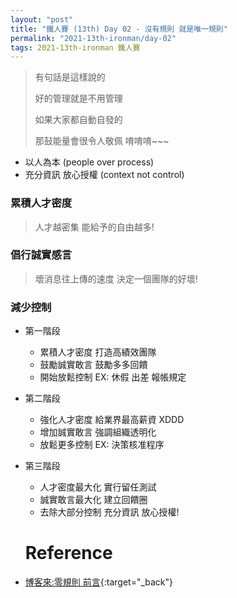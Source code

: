 ```yaml
---
layout: "post"
title: "鐵人賽 (13th) Day 02 - 沒有規則 就是唯一規則"
permalink: "2021-13th-ironman/day-02"
tags: 2021-13th-ironman 鐵人賽
---
```


> 有句話是這樣說的
>
> 好的管理就是不用管理
>
> 如果大家都自動自發的
>
> 那鼔能量會很令人敬佩 唷唷唷~~~

- 以人為本 (people over process)
- 充分資訊 放心授權 (context not control)

### 累積人才密度

> 人才越密集 能給予的自由越多!

### 倡行誠實感言

> 壞消息往上傳的速度 決定一個團隊的好壞!

### 減少控制

- 第一階段
  - 累積人才密度 打造高績效團隊
  - 鼓勵誠實敢言 鼓勵多多回饋
  - 開始放鬆控制 EX: 休假 出差 報帳規定
- 第二階段
  - 強化人才密度 給業界最高薪資 XDDD
  - 增加誠實敢言 強調組織透明化
  - 放鬆更多控制 EX: 決策核准程序
- 第三階段

  - 人才密度最大化 實行留任測試
  - 誠實敢言最大化 建立回饋圈
  - 去除大部分控制 充分資訊 放心授權!

  # Reference

- [博客來:零規則 前言](https://www.books.com.tw/products/0010873975?sloc=main){:target="\_back"}
